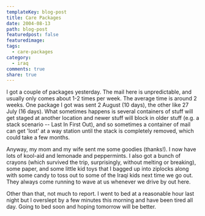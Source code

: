 ```yaml
---
templateKey: blog-post
title: Care Packages
date: 2004-08-13
path: blog-post
featuredpost: false
featuredimage:
tags:
  - care-packages
category:
  - iraq
comments: true
share: true
---
```


I got a couple of packages yesterday. The mail here is unpredictable, and usually only comes about 1-2 times per week. The average time is around 2 weeks. One package I got was sent 2 August (10 days), the other like 27 July (16 days). What sometimes happens is several containers of stuff will get staged at another location and newer stuff will block in older stuff (e.g. a stack scenario -- Last In First Out), and so sometimes a container of mail can get 'lost' at a way station until the stack is completely removed, which could take a few months.

Anyway, my mom and my wife sent me some goodies (thanks!). I now have lots of kool-aid and lemonade and peppermints. I also got a bunch of crayons (which survived the trip, surprisingly, without melting or breaking), some paper, and some little kid toys that I bagged up into ziplocks along with some candy to toss out to some of the Iraqi kids next time we go out. They always come running to wave at us whenever we drive by out here.

Other than that, not much to report. I went to bed at a reasonable hour last night but I overslept by a few minutes this morning and have been tired all day. Going to bed soon and hoping tomorrow will be better.
